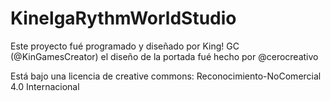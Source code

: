 # KinelgaRythmWorldStudio
Este proyecto fué programado y diseñado por King! GC (@KinGamesCreator)
el diseño de la portada fué hecho por @cerocreativo

Está bajo una licencia de creative commons: Reconocimiento-NoComercial 4.0 Internacional
